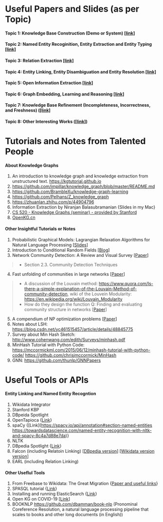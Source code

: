 Useful Papers and Slides (as per Topic)
======

#### Topic 1: Knowledge Base Construction (Demo or System) [[link]](https://github.com/heathersherry/Knowledge-Graph-Tutorials-and-Papers/wiki/Topic-1:-Knowledge-Base-Construction-(Demo-or-System))

#### Topic 2: Named Entity Recoginition, Entity Extraction and Entity Typing [[link]](https://github.com/heathersherry/Knowledge-Graph-Tutorials-and-Papers/wiki/Topic-2:-Named-Entity-Recognition,-Entity-Extraction-and-Entity-Typing)

#### Topic 3: Relation Extraction [[link]](https://github.com/heathersherry/Knowledge-Graph-Tutorials-and-Papers/wiki/Topic-3:-Relation-Extraction)

#### Topic 4: Entity Linking, Entity Disambiguation and Entity Resolution [[link]](https://github.com/heathersherry/Knowledge-Graph-Tutorials-and-Papers/wiki/Topic-4:-Entity-Linking,-Entity-Disambiguation-and-Entity-Resolution)

#### Topic 5: Open Information Extraction [[link]](https://github.com/heathersherry/Knowledge-Graph-Tutorials-and-Papers/wiki/Topic-5:-Open-Information-Extraction)

#### Topic 6: Graph Embedding, Learning and Reasoning [[link]](https://github.com/heathersherry/Knowledge-Graph-Tutorials-and-Papers/wiki/Topic-6:-Graph-Embedding,-Learning-and-Reasoning)

#### Topic 7: Knowledge Base Refinement (Incompleteness, Incorrectness, and Freshness) ([[link]](https://github.com/heathersherry/Knowledge-Graph-Tutorials-and-Papers/wiki/Topic-7:-Knowledge-Base-Refinement-(Incompleteness,-Incorrectness,-and-Freshness))

#### Topic 8: Other Interesting Works ([[link]](https://github.com/heathersherry/Knowledge-Graph-Tutorials-and-Papers/wiki/Topic-6:-Graph-Embedding,-Learning-and-Reasoning))


Tutorials and Notes from Talented People
=====
#### About Knowledge Graphs
1. An introduction to knowledge graph and knowledge extraction from unstructured text. https://kgtutorial.github.io 
2. https://github.com/impillar/knowledge_graph/blob/master/README.md 
3. https://github.com/BrambleXu/knowledge-graph-learning
4. https://github.com/Pelhans/Z_knowledge_graph
5. https://zhuanlan.zhihu.com/p/44904796
6. Information Extraction by Niranjan Balasubramanian {Slides in my Mac}
7. [CS 520 - Knowledge Graphs (seminar) - provided by Stanford](https://web.stanford.edu/class/cs520/)
8. [OpenKG.cn](http://www.openkg.cn/home)

#### Other Insightful Tutorials or Notes
1. Probabilistic Graphical Models: Lagrangian Relaxation Algorithms for Natural Language Processing [[Slides](http://people.csail.mit.edu/dsontag/courses/pgm12/slides/lecture3.pdf)]
2. Introduction to Conditional Random Fields [[Blog](http://blog.echen.me/2012/01/03/introduction-to-conditional-random-fields/)]
3. Network Community Detection: A Review and Visual Survey [[Paper](https://arxiv.org/pdf/1708.00977.pdf)]
> * Section 2.3. Community Detection Techniques 
4. Fast unfolding of communities in large networks [[Paper](https://arxiv.org/pdf/0803.0476.pdf)]
> * A discussion of the Louvain method: https://www.quora.com/Is-there-a-simple-explanation-of-the-Louvain-Method-of-community-detection, wiki of the Louvein Modularity: https://en.wikipedia.org/wiki/Louvain_Modularity
> * How do they design the function Q: Finding and evaluating community structure in networks [[Paper](https://arxiv.org/abs/cond-mat/0308217)]
5. A compendium of NP optimization problems [[Paper](https://www.semanticscholar.org/paper/A-compendium-of-NP-optimization-problems-Crescenzi-Kann/d5a16ac8dd6781090292b7db0a21e4240ffe56b0)]
6. Notes about LSH: https://blog.csdn.net/yc461515457/article/details/48845775
7. Survey about Min Hash Sketch: http://www.cohenwang.com/edith/Surveys/minhash.pdf
8. MinHash Tutorial with Python Code: https://mccormickml.com/2015/06/12/minhash-tutorial-with-python-code/  https://github.com/chrisjmccormick/MinHash
9. GNN: https://github.com/thunlp/GNNPapers


Useful Tools or APIs
====
#### Entity Linking and Named Entity Recogntion
1. Wikidata Integrator
2. Stanford KBP
3. DBpeida Spotlight
4. OpenTapioca {[Link](https://opentapioca.readthedocs.io/en/latest/install.html)}
5. spaCy {[Link](https://spacy.io/api/annotation#section-named-entities https://towardsdatascience.com/named-entity-recognition-with-nltk-and-spacy-8c4a7d88e7da)}
6. NLTK
7. DBpedia Spotlight {[Link](https://www.dbpedia-spotlight.org/)}
8. Falcon (including Relatoin Linking) [[DBpedia version]()] [[Wikidata version version]()] 
9. EARL (including Relation Linking)

#### Other Useflul Tools
1. From Freebase to Wikidata: The Great Migration {[Paper and useful links](https://static.googleusercontent.com/media/research.google.com/en//pubs/archive/44818.pdf)} 
2. SPASQL tutorial {[Link](https://www.w3.org/2009/Talks/0615-qbe/)}
3. Installing and running ElasticSearch {[Link](https://www.elastic.co/guide/en/elasticsearch/reference/current/targz.html)}
4. Open KG on COVID-19 [[Link](http://openkg.cn/dataset/covid-19-research)]
5. BOOKNLP https://github.com/dbamman/book-nlp (Pronominal Coreference Resolution, a natural language processing pipeline that scales to books and other long documents (in English))
